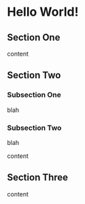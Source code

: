 # Hello World!

[](toc&max-level=2)

## Section One

content

## Section Two

### Subsection One

blah

### Subsection Two

blah

content

## Section Three

content
